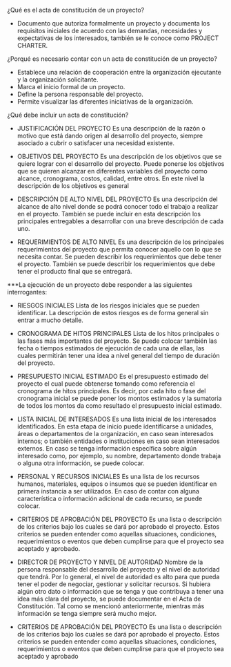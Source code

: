 ¿Qué es el acta de constitución de un proyecto?

 - Documento que autoriza formalmente un proyecto y documenta los requisitos iniciales de acuerdo con las demandas, necesidades y expectativas de los interesados, también se le conoce como PROJECT CHARTER.


¿Porqué es necesario contar con un acta de constitución de un proyecto?

 - Establece una relación de cooperación entre la organización ejecutante y la organización solicitante. 
 - Marca el inicio formal de un proyecto. 
 - Define la persona responsable del proyecto. 
 - Permite visualizar las diferentes iniciativas de la organización.


¿Qué debe incluir un acta de constitución?

 - JUSTIFICACIÓN DEL PROYECTO Es una descripción de la razón o motivo que está dando origen al desarrollo del proyecto, siempre asociado a cubrir o satisfacer una necesidad existente. 

 - OBJETIVOS DEL PROYECTO Es una descripción de los objetivos que se quiere lograr con el desarrollo del proyecto. Puede ponerse los objetivos que se quieren alcanzar en diferentes variables del proyecto como alcance, cronograma, costos, calidad, entre otros. En este nivel la descripción de los objetivos es general

 - DESCRIPCIÓN DE ALTO NIVEL DEL PROYECTO Es una descripción del alcance de alto nivel donde se podrá conocer todo el trabajo a realizar en el proyecto. También se puede incluir en esta descripción los principales entregables a desarrollar con una breve descripción de cada uno. 

 - REQUERIMIENTOS DE ALTO NIVEL Es una descripción de los principales requerimientos del proyecto que permita conocer aquello con lo que se necesita contar. Se pueden describir los requerimientos que debe tener el proyecto. También se puede describir los requerimientos que debe tener el producto final que se entregará.

 ***La ejecución de un proyecto debe responder a las siguientes interrogantes: 
 
 - RIESGOS INICIALES Lista de los riesgos iniciales que se pueden identificar. La descripción de estos riesgos es de forma general sin entrar a mucho detalle. 

 - CRONOGRAMA DE HITOS PRINCIPALES Lista de los hitos principales o las fases más importantes del proyecto. Se puede colocar también las fecha o tiempos estimados de ejecución de cada una de ellas, las cuales permitirán tener una idea a nivel general del tiempo de duración del proyecto.

 - PRESUPUESTO INICIAL ESTIMADO Es el presupuesto estimado del proyecto el cual puede obtenerse tomando como referencia el cronograma de hitos principales. Es decir, por cada hito o fase del cronograma inicial se puede poner los montos estimados y la sumatoria de todos los montos da como resultado el presupuesto inicial estimado. 

 - LISTA INICIAL DE INTERESADOS Es una lista inicial de los interesados identificados. En esta etapa de inicio puede identificarse a unidades, áreas o departamentos de la organización, en caso sean interesados internos; o también entidades o instituciones en caso sean interesados externos. En caso se tenga información específica sobre algún interesado como, por ejemplo, su nombre, departamento donde trabaja o alguna otra información, se puede colocar.

 - PERSONAL Y RECURSOS INICIALES Es una lista de los recursos humanos, materiales, equipos o insumos que se pueden identificar en primera instancia a ser utilizados. En caso de contar con alguna característica o información adicional de cada recurso, se puede colocar. 

 - CRITERIOS DE APROBACIÓN DEL PROYECTO Es una lista o descripción de los criterios bajo los cuales se dará por aprobado el proyecto. Estos criterios se pueden entender como aquellas situaciones, condiciones, requerimientos o eventos que deben cumplirse para que el proyecto sea aceptado y aprobado.

 - DIRECTOR DE PROYECTO Y NIVEL DE AUTORIDAD Nombre de la persona responsable del desarrollo del proyecto y el nivel de autoridad que tendrá. Por lo general, el nivel de autoridad es alto para que pueda tener el poder de negociar, gestionar y solicitar recursos. Si hubiera algún otro dato o información que se tenga y que contribuya a tener una idea más clara del proyecto, se puede documentar en el Acta de Constitución. Tal como se mencionó anteriormente, mientras más información se tenga siempre será mucho mejor. 

 - CRITERIOS DE APROBACIÓN DEL PROYECTO Es una lista o descripción de los criterios bajo los cuales se dará por aprobado el proyecto. Estos criterios se pueden entender como aquellas situaciones, condiciones, requerimientos o eventos que deben cumplirse para que el proyecto sea aceptado y aprobado